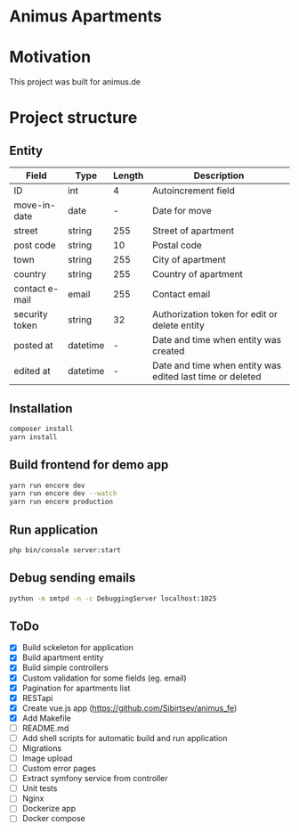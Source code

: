 Animus Apartments
======

# Motivation
This project was built for animus.de

# Project structure
## Entity

| Field | Type | Length | Description |
|-------|------|--------|-------------| 
| ID | int | 4 | Autoincrement field |
| move-in-date | date | - | Date for move |
| street | string | 255 | Street of apartment |
| post code | string | 10 | Postal code |
| town | string | 255 | City of apartment |
| country | string | 255 | Country of apartment |
| contact e-mail | email | 255 | Contact email |
| security token | string | 32 | Authorization token for edit or delete entity |
| posted at | datetime | - |  Date and time when entity was created |
| edited at | datetime | - | Date and time when entity was edited last time or deleted |

## Installation
```bash
composer install
yarn install
```

## Build frontend for demo app
```bash
yarn run encore dev
yarn run encore dev --watch
yarn run encore production
```

## Run application
```bash 
php bin/console server:start
```

## Debug sending emails
```bash
python -m smtpd -n -c DebuggingServer localhost:1025
```

## ToDo
- [x] Build sckeleton for application
- [x] Build apartment entity 
- [x] Build simple controllers 
- [x] Custom validation for some fields (eg. email)
- [x] Pagination for apartments list
- [x] RESTapi
- [x] Create vue.js app (https://github.com/Sibirtsev/animus_fe)
- [x] Add Makefile
- [ ] README.md
- [ ] Add shell scripts for automatic build and run application
- [ ] Migrations
- [ ] Image upload
- [ ] Custom error pages
- [ ] Extract symfony service from controller
- [ ] Unit tests
- [ ] Nginx
- [ ] Dockerize app
- [ ] Docker compose